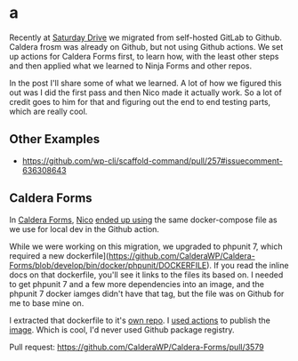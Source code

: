 # a

Recently at [Saturday Drive](https://saturdaydrive.com) we migrated from self-hosted GitLab to Github. Caldera frosm was already on Github, but not using Github actions. We set up actions for Caldera Forms first, to learn how, with the least other steps and then applied what we learned to Ninja Forms and other repos.

In the post I'll share some of what we learned. A lot of how we figured this out was I did the first pass and then Nico made it actually work. So a lot of credit goes to him for that and figuring out the end to end testing parts, which are really cool.

## Other Examples

- https://github.com/wp-cli/scaffold-command/pull/257#issuecomment-636308643

## Caldera Forms

In [Caldera Forms](https://calderaforms.com), [Nico](https://twitter.com/nicofigueira) [ended up using](https://github.com/CalderaWP/Caldera-Forms/pull/3575) the same docker-compose file as we use for local dev in the Github action.

While we were working on this migration, we upgraded to phpunit 7, which required a new dockerfile](https://github.com/CalderaWP/Caldera-Forms/blob/develop/bin/docker/phpunit/DOCKERFILE). If you read the inline docs on that dockerfile, you'll see it links to the files its based on. I needed to get phpunit 7 and a few more dependencies into an image, and the phpunit 7 docker iamges didn't have that tag, but the file was on Github for me to base mine on.

I extracted that dockerfile to it's [own repo](https://github.com/Shelob9/wordpress-phpunit/). I [used actions](https://github.com/Shelob9/wordpress-phpunit/actions) to publish the [image](https://github.com/Shelob9/wordpress-phpunit/packages/308041). Which is cool, I'd never used Github package registry.

Pull request: https://github.com/CalderaWP/Caldera-Forms/pull/3579
